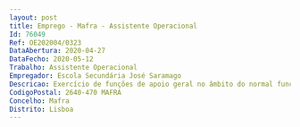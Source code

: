 ```yaml
--- 
layout: post
title: Emprego - Mafra - Assistente Operacional
Id: 76049
Ref: OE202004/0323
DataAbertura: 2020-04-27
DataFecho: 2020-05-12
Trabalho: Assistente Operacional
Empregador: Escola Secundária José Saramago
Descricao: Exercício de funções de apoio geral no âmbito do normal funcionamento da escola
CodigoPostal: 2640-470 MAFRA
Concelho: Mafra
Distrito: Lisboa
--- 
```

